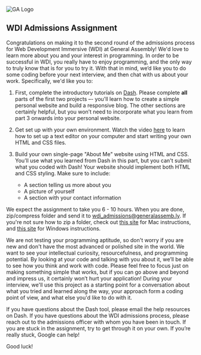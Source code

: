 ![GA Logo](https://raw.github.com/generalassembly/ga-ruby-on-rails-for-devs/master/images/ga.png)

## WDI Admissions Assignment

Congratulations on making it to the second round of the admissions process for Web Development Immersive (WDI) at General Assembly!  We'd love to learn more about you and your interest in programming.  In order to be successful in WDI, you really have to enjoy programming, and the only way to truly know that is for you to try it.  With that in mind, we’d like you to do some coding before your next interview, and then chat with us about your work.   Specifically, we'd like you to:

1. First, complete the introductory tutorials on [Dash](https://dash.generalassemb.ly/).  Please complete **all** parts of the first two projects –- you'll learn how to create a simple personal website and build a responsive blog.  The other sections are certainly helpful, but you won’t need to incorporate what you learn from part 3 onwards into your personal website.

2. Get set up with your own environment. Watch the video [here](http://generalassembly.wistia.com/medias/qzig8mp4mv) to learn how to set up a text editor on your computer and start writing your own HTML and CSS files.

3. Build your own single-page "About Me" website using HTML and CSS.  You’ll use what you learned from Dash in this part, but you can't submit what you coded with Dash!  Your website should implement both HTML and CSS styling. Make sure to include:

	- A section telling us more about you
	- A picture of yourself
	- A section with your contact information

We expect the assignment to take you 6 - 10 hours. When you are done, zip/compress folder and send it to wdi_admissions@generalassemb.ly. If you're not sure how to zip a folder, check out [this site](http://www.macinstruct.com/node/159) for Mac instructions, and [this site](http://windows.microsoft.com/en-us/windows/compress-uncompress-files-zip-files#1TC=windows-7) for Windows instructions.

We are not testing your programming aptitude, so don't worry if you are new and don't have the most advanced or polished site in the world. We want to see your intellectual curiosity, resourcefulness, and programming potential.  By looking at your code and talking with you about it, we’ll be able to see how you think and work with code.  Please feel free to focus just on making something simple that works, but if you can go above and beyond and impress us, it certainly won’t hurt your application!  During your interview, we'll use this project as a starting point for a conversation about what you tried and learned along the way, your approach form a coding point of view, and what else you'd like to do with it.

If you have questions about the Dash tool, please email the help resources on Dash. If you have questions about the WDI admissions process, please reach out to the admissions officer with whom you have been in touch.  If you are stuck in the assignment, try to get through it on your own.  If you’re really stuck, Google can help!

Good luck!